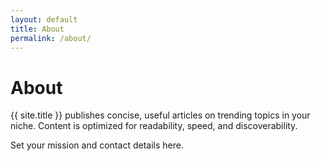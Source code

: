 ```yaml
---
layout: default
title: About
permalink: /about/
---
```


# About

{{ site.title }} publishes concise, useful articles on trending topics in your niche. Content is optimized for readability, speed, and discoverability.

Set your mission and contact details here.

